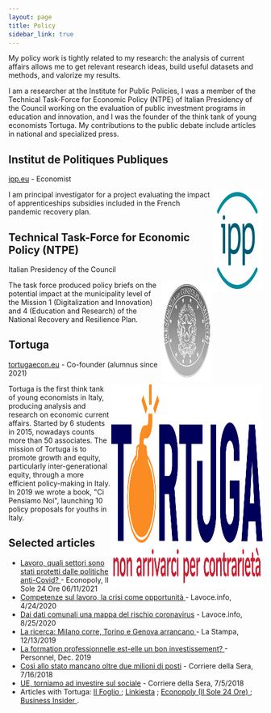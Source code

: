 ```yaml
---
layout: page
title: Policy
sidebar_link: true
---
```


<p class="message">
  My policy work is tightly related to my research: the analysis of current affairs allows me to get relevant research ideas, build useful datasets and methods, and valorize my results. 
  
  I am a researcher at the Institute for Public Policies, I was a member of the Technical Task-Force for Economic Policy (NTPE) of Italian Presidency of the Council working on the evaluation of public investment programs in education and innovation, and I was the founder of the think tank of young economists Tortuga. My contributions to the public debate include articles in national and specialized press.
</p>

<h2>Institut de Politiques Publiques</h2> <a href="https://www.ipp.eu/">ipp.eu</a> - Economist  


<img src="ipp.png" ALIGN="right" width="100" height="200">I am principal investigator for a project evaluating the impact of apprenticeships subsidies included in the French pandemic recovery plan.

<h2>Technical Task-Force for Economic Policy (NTPE) </h2> Italian Presidency of the Council


<img src="chigi.png" ALIGN="right" width="100" height="200">The task force produced policy briefs on the potential impact at the municipality level of the Mission 1 (Digitalization and Innovation) and 4 (Education and Research) of the National Recovery and Resilience Plan. 

<h2>Tortuga</h2> <a href="https://www.tortuga-econ.it/">tortugaecon.eu</a> - Co-founder (alumnus since 2021)

<img src="tortuga.png" ALIGN="right" width="300" height="400">Tortuga is the first think tank of young economists in Italy, producing analysis and research on economic current affairs. Started by 6 students in 2015, nowadays counts more than 50 associates. The mission of Tortuga is to promote growth and equity, particularly inter-generational equity, through a more efficient policy-making in Italy. In 2019 we wrote a book, "Ci Pensiamo Noi", launching 10 policy proposals for youths in Italy.

<h2>Selected articles</h2> 
<ul>
  <li><a href="https://www.econopoly.ilsole24ore.com/2021/06/11/lavoro-covid-cig-licenziamenti/"> Lavoro, quali settori sono stati protetti dalle politiche anti-Covid? </a> - Econopoly, Il Sole 24 Ore 06/11/2021</li>
  <li><a href="https://www.lavoce.info/archives/65919/ripartire-dalle-competenze//"> Competenze sul lavoro, la crisi come opportunit&agrave;   </a> - Lavoce.info, 4/24/2020 </li>
  <li><a href="https://www.lavoce.info/archives/69032/dai-dati-comunali-una-mappa-del-rischio-coronavirus/"> Dai dati comunali una mappa del rischio coronavirus</a> - Lavoce.info, 8/25/2020</li>
  <li><a href="https://www.lastampa.it/topnews/edizioni-locali/torino/2019/12/13/news/la-ricerca-milano-corre-torino-e-genova-arrancano-in-piemonte-vissuta-una-grande-depressione-1.38205031">La ricerca: Milano corre, Torino e Genova arrancano </a> - La Stampa, 12/13/2019</li>
  <li><a href="https://drive.google.com/file/d/1W6CuDFCqyBUf2UqdAk4VEe1-0jhqL9Vv/view?usp=sharing"> La formation professionnelle est-elle un bon investissement? </a> - Personnel,  Dec. 2019 </li>
  <li><a href="https://drive.google.com/file/d/1ki5k671K4E7RMOkiSP8vw8DOlmzvnSbW/view?usp=sharing">Cos&igrave; allo stato mancano oltre due milioni di posti</a> - Corriere della Sera, 7/16/2018 </li>  <li><a href="https://drive.google.com/file/d/1i5SZTg5XtGMb34rLU_W9skP3AkoLHHJM/view?usp=sharing">UE, torniamo ad investire sul sociale</a> - Corriere della Sera, 7/5/2018 </li>
  <li> Articles with Tortuga: <a href="https://www.ilfoglio.it/author/Tortuga"> Il Foglio </a> ; <a href="https://www.linkiesta.it/author/tortuga/"> Linkiesta</a> ; <a href="https://www.econopoly.ilsole24ore.com/author/teamtortuga/"> Econopoly (Il Sole 24 Ore) </a> ; <a href="https://it.businessinsider.com/?s=Tortuga">Business Insider </a> . </li> 
</ul>

